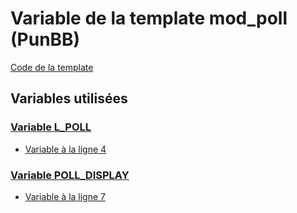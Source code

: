 # Variable de la template mod_poll (PunBB)
[Code de la template](../../punbb/mod_poll.md)
## Variables utilisées
### [Variable L_POLL](../L_POLL.md)
* [Variable à la ligne 4](../../punbb/mod_poll.tpl#L4)
### [Variable POLL_DISPLAY](../POLL_DISPLAY.md)
* [Variable à la ligne 7](../../punbb/mod_poll.tpl#L7)